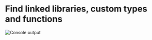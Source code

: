 # Find linked libraries, custom types and functions

![Console output](https://github.com/user-attachments/assets/b7825971-df39-4f9e-86d0-439c5d4468a1)
